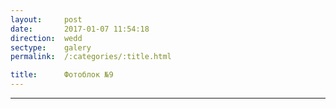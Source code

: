 ```yaml
---
layout:     post
date:       2017-01-07 11:54:18
direction:  wedd
sectype:    galery
permalink:  /:categories/:title.html

title:      Фотоблок №9
---
```


<section class="wedd_galery">                       
    <div id="fotoblock-9" class="owl-carousel owl-theme same_galery">
        <a data-toggle="modal" href="#responsive" class="item"><div class="img_inline" style="background-image: url(../images/wedd/9_1.jpg)"></div></a>
        <a data-toggle="modal" href="#responsive" class="item"><div class="img_inline" style="background-image: url(../images/wedd/9_2.jpg)"></div></a>
        <a data-toggle="modal" href="#responsive" class="item"><div class="img_inline" style="background-image: url(../images/wedd/9_3.jpg)"></div></a>
        <a data-toggle="modal" href="#responsive" class="item"><div class="img_inline" style="background-image: url(../images/wedd/9_4.jpg)"></div></a>
        <a data-toggle="modal" href="#responsive" class="item"><div class="img_inline" style="background-image: url(../images/wedd/9_5.jpg)"></div></a>
        <a data-toggle="modal" href="#responsive" class="item"><div class="img_inline" style="background-image: url(../images/wedd/9_6.jpg)"></div></a>
    </div>
    <div class="container">
        <hr class="style-wedd">
    </div>
</section>
